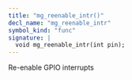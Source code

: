 ```yaml
---
title: "mg_reenable_intr()"
decl_name: "mg_reenable_intr"
symbol_kind: "func"
signature: |
  void mg_reenable_intr(int pin);
---
```


Re-enable GPIO interrupts 

